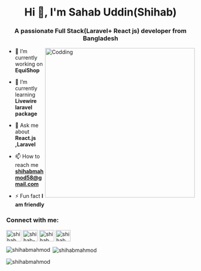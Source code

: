
<h1 align="center">Hi 👋, I'm Sahab Uddin(Shihab)</h1>
<h3 align="center">A passionate Full Stack(Laravel+ React js) developer from Bangladesh</h3>

<img align="right" alt="Codding" width="400" src="https://user-images.githubusercontent.com/55389276/140866485-8fb1c876-9a8f-4d6a-98dc-08c4981eaf70.gif" />

- 🔭 I’m currently working on **EquiShop**

- 🌱 I’m currently learning **Livewire laravel package**

- 💬 Ask me about **React.js ,Laravel**

- 📫 How to reach me **shihabmahmod58@gmail.com**

- ⚡ Fun fact **I am friendly**

<h3 align="left">Connect with me:</h3>
<p align="left">
<a href="https://twitter.com/shihabmahmod58" target="blank"><img align="center" src="https://raw.githubusercontent.com/rahuldkjain/github-profile-readme-generator/master/src/images/icons/Social/twitter.svg" alt="shihabmahmod58" height="30" width="40" /></a>
<a href="https://linkedin.com/in/shihab-mahmod-631115131/" target="blank"><img align="center" src="https://raw.githubusercontent.com/rahuldkjain/github-profile-readme-generator/master/src/images/icons/Social/linked-in-alt.svg" alt="shihab-mahmod-631115131/" height="30" width="40" /></a>
<a href="https://fb.com/shihab.mahmod.33/" target="blank"><img align="center" src="https://raw.githubusercontent.com/rahuldkjain/github-profile-readme-generator/master/src/images/icons/Social/facebook.svg" alt="shihab.mahmod.33/" height="30" width="40" /></a>
<a href="https://instagram.com/shihabmahmod/" target="blank"><img align="center" src="https://raw.githubusercontent.com/rahuldkjain/github-profile-readme-generator/master/src/images/icons/Social/instagram.svg" alt="shihabmahmod/" height="30" width="40" /></a>
</p>



<p><img align="left" src="https://github-readme-stats.vercel.app/api/top-langs?username=shihabmahmod&show_icons=true&locale=en&layout=compact" alt="shihabmahmod" /></p>

<p>&nbsp;<img align="center" src="https://github-readme-stats.vercel.app/api?username=shihabmahmod&show_icons=true&locale=en" alt="shihabmahmod" /></p>

<p><img align="center" src="https://github-readme-streak-stats.herokuapp.com/?user=shihabmahmod&" alt="shihabmahmod" /></p>
